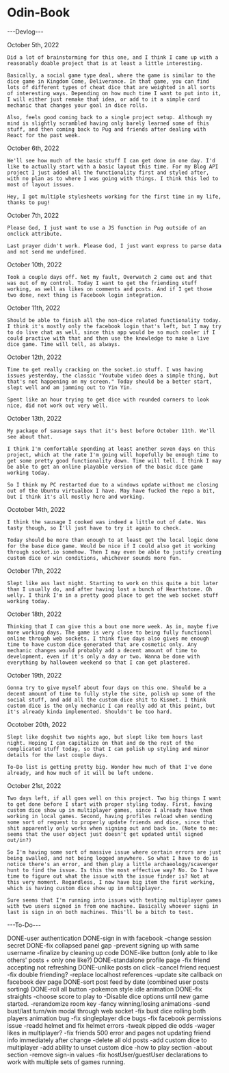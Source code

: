 # Odin-Book

---Devlog---

October 5th, 2022

    Did a lot of brainstorming for this one, and I think I came up with a reasonably doable project that is at least a little interesting. 

    Basically, a social game type deal, where the game is similar to the dice game in Kingdom Come, Deliverance. In that game, you can find lots of different types of cheat dice that are weighted in all sorts of interesting ways. Depending on how much time I want to put into it, I will either just remake that idea, or add to it a simple card mechanic that changes your goal in dice rolls.

    Also, feels good coming back to a single project setup. Although my mind is slightly scrambled having only barely learned some of this stuff, and then coming back to Pug and friends after dealing with React for the past week.

October 6th, 2022

    We'll see how much of the basic stuff I can get done in one day. I'd like to actually start with a basic layout this time. For my Blog API project I just added all the functionality first and styled after, with no plan as to where I was going with things. I think this led to most of layout issues.

    Hey, I got multiple stylesheets working for the first time in my life, thanks to pug!

October 7th, 2022

    Please God, I just want to use a JS function in Pug outside of an onclick attribute. 

    Last prayer didn't work. Please God, I just want express to parse data and not send me undefined.

October 10th, 2022

    Took a couple days off. Not my fault, Overwatch 2 came out and that was out of my control. Today I want to get the friending stuff working, as well as likes on comments and posts. And if I get those two done, next thing is Facebook login integration.

October 11th, 2022

    Should be able to finish all the non-dice related functionality today. I think it's mostly only the facebook login that's left, but I may try to do live chat as well, since this app would be so much cooler if I could practive with that and then use the knowledge to make a live dice game. Time will tell, as always.

October 12th, 2022

    Time to get really cracking on the socket.io stuff. I was having issues yesterday, the classic "Youtube video does a simple thing, but that's not happening on my screen." Today should be a better start, slept well and am jamming out to Yin Yin.

    Spent like an hour trying to get dice with rounded corners to look nice, did not work out very well.

October 13th, 2022

    My package of sausage says that it's best before October 11th. We'll see about that.

    I think I'm comfortable spending at least another seven days on this project, which at the rate I'm going will hopefully be enough time to get some pretty good functionality down. Time will tell. I think I may be able to get an online playable version of the basic dice game working today.

    So I think my PC restarted due to a windows update without me closing out of the Ubuntu virtualbox I have. May have fucked the repo a bit, but I think it's all mostly here and working.

Ocotober 14th, 2022

    I think the sausage I cooked was indeed a little out of date. Was tasty though, so I'll just have to try it again to check.

    Today should be more than enough to at least get the local logic done for the base dice game. Would be nice if I could also get it working through socket.io somehow. Then I may even be able to justify creating custom dice or win conditions, whichever sounds more fun.

October 17th, 2022

    Slept like ass last night. Starting to work on this quite a bit later than I usually do, and after having lost a bunch of Hearthstone. Oh welly. I think I'm in a pretty good place to get the web socket stuff working today.

October 18th, 2022

    Thinking that I can give this a bout one more week. As in, maybe five more working days. The game is very close to being fully functional online through web sockets. I think five days also gives me enough time to have custom dice generated that are cosmetic only. Any mechanic changes would probably add a decent amount of time to development, even if it's only a day or two. Wanna be done with everything by halloween weekend so that I can get plastered.

October 19th, 2022

    Gonna try to give myself about four days on this one. Should be a decent amount of time to fully style the site, polish up some of the social stuff, and add all the custom dice shit to Kismet. I think custom dice is the only mechanic I can really add at this point, but it's already kinda implemented. Shouldn't be too hard.

Ocotober 20th, 2022

    Slept like dogshit two nights ago, but slept like tem hours last night. Hoping I can capitalize on that and do the rest of the complicated stuff today, so that I can polish up styling and minor details for the last couple days.

    To-Do list is getting pretty big. Wonder how much of that I've done already, and how much of it will be left undone.

October 21st, 2022

    Two days left, if all goes well on this project. Two big things I want to get done before I start with proper styling today. First, having custom dice show up in multiplayer games, since I already have them working in local games. Second, having profiles reload when sending some sort of request to properly update friends and dice, since that shit apparently only works when signing out and back in. (Note to me: seems that the user object just doesn't get updated until signed out/in?)

    So I'm having some sort of massive issue where certain errors are just being swalled, and not being logged anywhere. So what I have to do is notice there's an error, and then play a little archaeology/scavenger hunt to find the issue. Is this the most effective way? No. Do I have time to figure out what the issue with the issue finder is? Not at this very moment. Regardless, I now have big item the first working, which is having custom dice show up in multiplayer.

    Sure seems that I'm running into issues with testing multiplayer games with two users signed in from one machine. Basically whoever signs in last is sign in on both machines. This'll be a bitch to test.


---To-Do---

DONE-user authentication
DONE-sign in with facebook
-change session secret
DONE-fix collapsed panel gap
-prevent signing up with same username
-finalize by cleaning up code
DONE-like button (only able to like others' posts + only one like?)
DONE-standalone profile page
-fix friend accepting not refreshing
DONE-unlike posts on click
-cancel friend request
-fix double friending?
-replace localhost references
-update site callback on facebook dev page
DONE-sort post feed by date (combined user posts sorting)
DONE-roll all button
-pokemon style idle animation
DONE-fix straights
-choose score to play to
-Disable dice options until new game started.
-rerandomize room key
-fancy winning/losing animations
-send bust/last turn/win modal through web socket
-fix bust dice rolling both players animation bug
-fix singleplayer dice bugs
-fix facebook permissions issue
-readd helmet and fix helmet errors
-tweak pipped die odds
-wager likes in multiplayer?
-fix friends 500 error and pages not updating friend info immediately after change
-delete all old posts
-add custom dice to multiplayer
-add ability to unset custom dice
-how to play section
-about section
-remove sign-in values
-fix hostUser/guestUser declarations to work with multiple sets of games running.